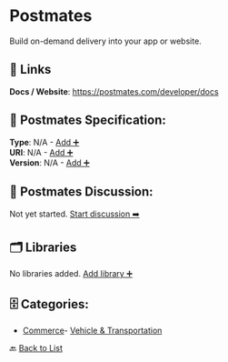 # Postmates

Build on-demand delivery into your app or website.

##  🔗 Links
**Docs / Website**: https://postmates.com/developer/docs

## 🧬 Postmates Specification:
**Type**: N/A - [Add ➕](https://github.com/apis-list/apis-list/edit/main/apis.yaml#L15625)  
**URI**: N/A - [Add ➕](https://github.com/apis-list/apis-list/edit/main/apis.yaml#L15625)  
**Version**: N/A - [Add ➕](https://github.com/apis-list/apis-list/edit/main/apis.yaml#L15625)

## 💬 Postmates Discussion:
Not yet started. [Start discussion ➡️](https://github.com/apis-list/apis-list/discussions/new)

## 🗂️ Libraries

No libraries added. [Add library ➕](https://github.com/apis-list/apis-list/edit/main/apis.yaml#L15625)    


## 🗄️ Categories:
- [Commerce](https://github.com/apis-list/apis-list#commerce-)- [Vehicle & Transportation](https://github.com/apis-list/apis-list#vehicle--transportation-)

🔙  [Back to List](https://github.com/apis-list/apis-list)
